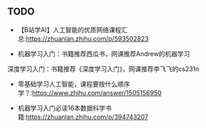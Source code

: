 
## TODO

+ 【B站学AI】人工智能的优质网络课程汇总:<https://zhuanlan.zhihu.com/p/593502823>

+ 机器学习入门：书籍推荐西瓜书，网课推荐Andrew的机器学习

深度学习入门：书籍推荐《深度学习入门》，网课推荐李飞飞的cs231n


+ 零基础学习人工智能，课程要按什么顺序学？:<https://www.zhihu.com/answer/1505156950>

+ 机器学习入门必读16本数据科学书籍:<https://zhuanlan.zhihu.com/p/394743207>

